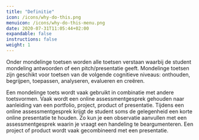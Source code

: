 ```yaml
---
title: "Definitie"
icon: /icons/why-do-this.png
menuicon: /icons/why-do-this-menu.png
date: 2020-07-31T11:05:44+02:00
expandable: false
instructions: false
weight: 1
---
```


Onder mondelinge toetsen worden alle toetsen verstaan waarbij de student mondeling antwoorden of een pitch/presentatie geeft. Mondelinge toetsen zijn geschikt voor toetsen van de volgende cognitieve niveaus: onthouden, begrijpen, toepassen, analyseren, evalueren en creëren. 
 
Een mondelinge toets wordt vaak gebruikt in combinatie met andere toetsvormen. Vaak wordt een online assessmentgesprek gehouden naar aanleiding van een portfolio, project, product of presentatie. Tijdens een online assessmentgesprek krijgt de student soms de gelegenheid een korte online presentatie te houden. Zo kun je een observatie aanvullen met een assessmentgesprek waarin je vraagt een handeling te beargumenteren. Een project of product wordt vaak gecombineerd met een presentatie. 
